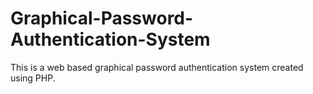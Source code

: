 # Graphical-Password-Authentication-System

This is a web based graphical password authentication system created using PHP.
